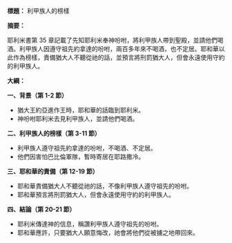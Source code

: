 **標題：** 利甲族人的榜樣

**摘要：**

耶利米書第 35 章記載了先知耶利米奉神吩咐，將利甲族人帶到聖殿，並請他們喝酒。利甲族人因遵守祖先約拿達的吩咐，兩百多年來不喝酒，也不定居。耶和華以此作為榜樣，責備猶大人不聽從祂的話，並預言將刑罰猶大人，但會永遠使用守約的利甲族人。

**大綱：**

**一、背景（第 1-2 節）**
* 猶大王約亞進作王時，耶和華的話臨到耶利米。
* 神吩咐耶利米去見利甲族人，並請他們喝酒。

**二、利甲族人的榜樣（第 3-11 節）**
* 利甲族人遵守祖先約拿達的吩咐，不喝酒、不定居。
* 他們因害怕巴比倫軍隊，暫時寄居在耶路撒冷。

**三、耶和華的責備（第 12-19 節）**
* 耶和華責備猶大人不聽從祂的話，不像利甲族人遵守祖先的吩咐。
* 耶和華預言將刑罰猶大人，但會永遠使用守約的利甲族人。

**四、結論（第 20-21 節）**
* 耶利米傳達神的信息，稱讚利甲族人遵守祖先的吩咐。
* 耶和華應許，只要猶大人願意悔改，祂會將他們從被擄之地帶回來。